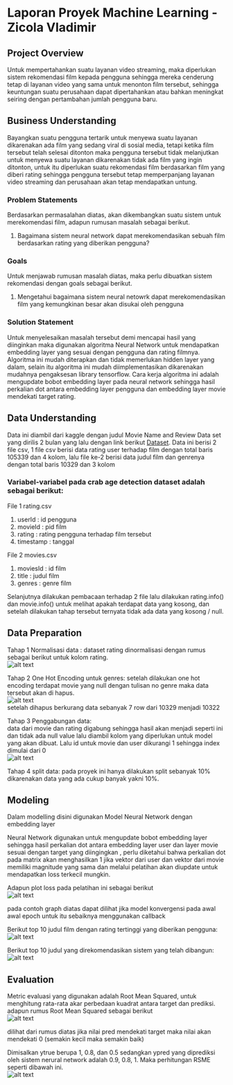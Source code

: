 # Laporan Proyek Machine Learning - Zicola Vladimir

## Project Overview
Untuk mempertahankan suatu layanan video streaming, maka diperlukan sistem rekomendasi film kepada pengguna sehingga mereka cenderung tetap di layanan video yang sama untuk menonton film tersebut, sehingga keuntungan suatu perusahaan dapat dipertahankan atau bahkan meningkat seiring dengan pertambahan jumlah pengguna baru.

## Business Understanding

Bayangkan suatu pengguna tertarik untuk menyewa suatu layanan dikarenakan ada film yang sedang viral di sosial media, tetapi ketika film tersebut telah selesai ditonton maka pengguna tersebut tidak melanjutkan untuk menyewa suatu layanan dikarenakan tidak ada film yang ingin ditonton, untuk itu diperlukan suatu rekomendasi film berdasarkan film yang diberi rating sehingga pengguna tersebut tetap memperpanjang layanan video streaming dan perusahaan akan tetap mendapatkan untung.

### Problem Statements
Berdasarkan permasalahan diatas, akan dikembangkan suatu sistem untuk merekomendasi film, adapun rumusan masalah sebagai berikut.
1. Bagaimana sistem neural network dapat merekomendasikan sebuah film berdasarkan rating yang diberikan pengguna?

### Goals
Untuk menjawab rumusan masalah diatas, maka perlu dibuatkan sistem rekomendasi dengan goals sebagai berikut.
1. Mengetahui bagaimana sistem neural netowrk dapat merekomendasikan film yang kemungkinan besar akan disukai oleh pengguna

### Solution Statement
Untuk menyelesaikan masalah tersebut demi mencapai hasil yang diinginkan maka digunakan algoritma Neural Network untuk mendapatkan embedding layer yang sesuai dengan pengguna dan rating filmnya.
Algoritma ini mudah diterapkan dan tidak memerlukan hidden layer yang dalam, selain itu algoritma ini mudah diimplementasikan dikarenakan mudahnya pengaksesan library tensorflow.
Cara kerja algoritma ini adalah mengupdate bobot embedding layer pada neural network sehingga hasil perkalian dot antara embedding layer pengguna dan embedding layer movie mendekati target rating.

## Data Understanding
Data ini diambil dari kaggle dengan judul Movie Name and Review Data set yang dirilis 2 bulan yang lalu dengan link berikut [Dataset](https://www.kaggle.com/meetnagadia/movie-rating).
Data ini berisi 2 file csv, 1 file csv berisi data rating user terhadap film dengan total baris 105339 dan 4 kolom, lalu file ke-2 berisi data judul film dan genrenya dengan total baris 10329 dan 3 kolom

### Variabel-variabel pada crab age detection dataset adalah sebagai berikut:
File 1 rating.csv
1. userId          : id pengguna
2. movieId         : pid film
3. rating          : rating pengguna terhadap film tersebut
4. timestamp       : tanggal

File 2 movies.csv
1. moviesId        : id film
2. title           : judul film
3. genres          : genre film

Selanjutnya dilakukan pembacaan terhadap 2 file lalu dilakukan rating.info() dan movie.info() untuk melihat apakah terdapat data yang kosong, dan setelah dilakukan tahap tersebut ternyata tidak ada data yang kosong / null.




## Data Preparation
Tahap 1 Normalisasi data : 
dataset rating dinormalisasi dengan rumus sebagai berikut untuk kolom rating.<br>
![alt text](https://raw.githubusercontent.com/okyx/Movie-Prediksi/main/gambar/rumus%20standarisasi.PNG)

Tahap 2 One Hot Encoding untuk genres:
setelah dilakukan one hot encoding terdapat movie yang null dengan tulisan no genre maka data tersebut akan di hapus.<br>
![alt text](https://raw.githubusercontent.com/okyx/Movie-Prediksi/main/gambar/onehotencoding.PNG)<br>
setelah dihapus berkurang data sebanyak 7 row dari 10329 menjadi 10322


Tahap 3 Penggabungan data:<br>
data dari movie dan rating digabung sehingga hasil akan menjadi seperti ini dan tidak ada null value lalu diambil kolom yang diperlukan untuk model yang akan dibuat. Lalu id untuk movie dan user dikurangi 1 sehingga index dimulai dari 0<br>
![alt text](https://raw.githubusercontent.com/okyx/Movie-Prediksi/main/penggabungan.PNG)

Tahap 4 split data:
pada proyek ini hanya dilakukan split sebanyak 10% dikarenakan data yang ada cukup banyak yakni 10%.



## Modeling
Dalam modelling disini digunakan Model Neural Network dengan embedding layer

Neural Network digunakan untuk mengupdate bobot embedding layer sehingga hasil perkalian dot antara embedding layer user dan layer movie sesuai dengan target yang diingingkan , perlu diketahui bahwa perkalian dot pada matrix akan menghasilkan 1 jika vektor dari user dan vektor dari movie memiliki magnitude yang sama dan melalui pelatihan akan diupdate untuk mendapatkan loss terkecil mungkin.

Adapun plot loss pada pelatihan ini sebagai berikut<br>
![alt text](https://raw.githubusercontent.com/okyx/Movie-Prediksi/main/gambar/plot%20loss.png)<br>



pada contoh graph diatas dapat dilihat jika model konvergensi pada awal awal epoch untuk itu sebaiknya menggunakan callback

Berikut top 10 judul film dengan rating tertinggi yang diberikan pengguna:<br>
![alt text](https://raw.githubusercontent.com/okyx/Movie-Prediksi/main/gambar/top%2010%20rating.PNG)<br>

Berikut top 10 judul yang direkomendasikan sistem yang telah dibangun:<br>
![alt text](https://raw.githubusercontent.com/okyx/Movie-Prediksi/main/gambar/top10%20recom.PNG)<br>






## Evaluation
Metric evaluasi yang digunakan adalah Root Mean Squared, untuk menghitung rata-rata akar perbedaan kuadrat antara target dan prediksi.
adapun rumus Root Mean Squared sebagai berikut<br>
![alt text](https://raw.githubusercontent.com/okyx/Movie-Prediksi/main/gambar/metric.PNG)<br>

dilihat dari rumus diatas jika nilai pred mendekati target maka nilai akan mendekati 0 (semakin kecil maka semakin baik)<br>

Dimisalkan ytrue berupa 1, 0.8, dan 0.5 sedangkan ypred yang diprediksi oleh sistem nerural network adalah 0.9, 0.8, 1. Maka perhitungan RSME seperti dibawah ini.<br>
![alt text](https://raw.githubusercontent.com/okyx/Movie-Prediksi/main/gambar/perhitungan%20metric.PNG)<br>



